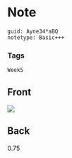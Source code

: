 # Note
```
guid: Ayne34*aBQ
notetype: Basic+++
```

### Tags
```
Week5
```

## Front
<img src="paste-746d2a93678e6ef15f519bc8c794fc07e88ccb9f.jpg">

## Back
0.75
